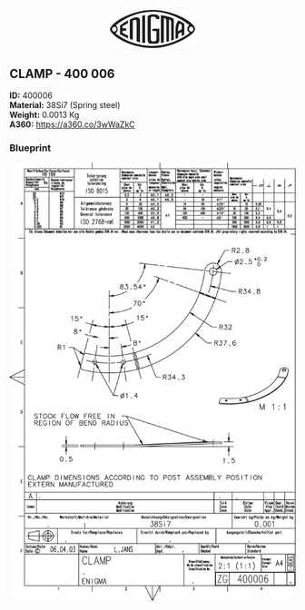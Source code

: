 <!-- PROJECT LOGO -->
<p align="center">
  <a href="https://github.com/AresValley/ENIGMA">
    <img src="../../img/logo.svg" alt="Logo" width="150">
  </a>
</p>

<!-- ABOUT THE PROJECT -->
## CLAMP - 400 006

**ID:** 400006 <br/>
**Material:** 38Si7 (Spring steel) <br/>
**Weight:** 0.0013 Kg <br/>
**A360:** https://a360.co/3wWaZkC <br/>

### Blueprint
<img src="400006_BP.jpg" alt="Logo">